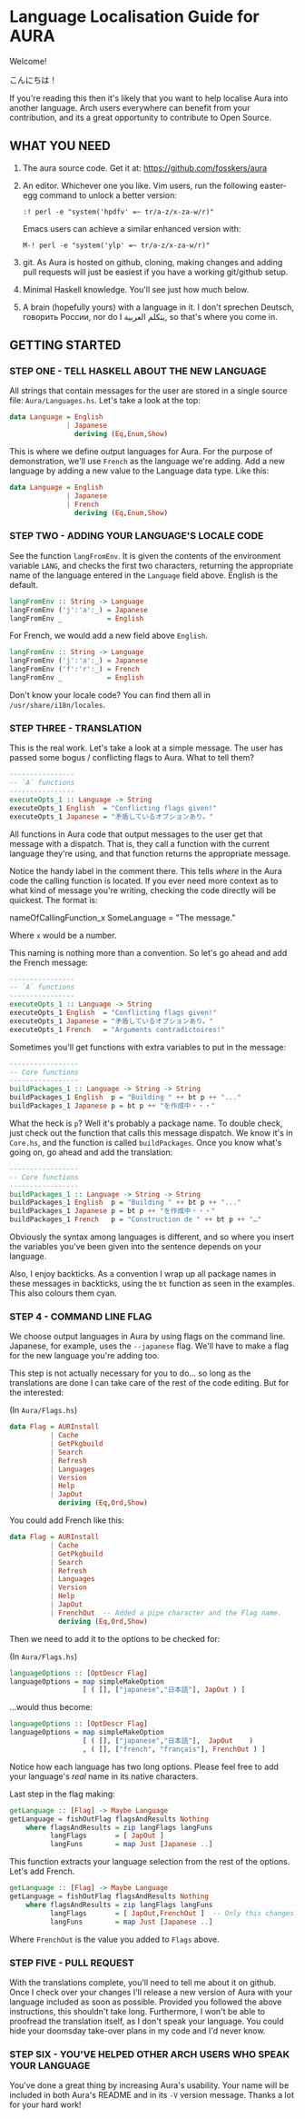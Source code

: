 Language Localisation Guide for AURA
====================================

Welcome!

こんにちは！

  If you're reading this then it's likely that you want to help localise Aura
into another language. Arch users everywhere can benefit from your
contribution, and its a great opportunity to contribute to Open Source.


## WHAT YOU NEED 
1. The aura source code. Get it at:
   https://github.com/fosskers/aura
2. An editor. Whichever one you like.
   Vim users, run the following easter-egg command to unlock a better version:

   `:! perl -e "system('hpdfv' =~ tr/a-z/x-za-w/r)"`

   Emacs users can achieve a similar enhanced version with:

   `M-! perl -e "system('ylp' =~ tr/a-z/x-za-w/r)"`

3. git. As Aura is hosted on github, cloning, making changes and adding pull
   requests will just be easiest if you have a working git/github setup.
4. Minimal Haskell knowledge. You'll see just how much below.
5. A brain (hopefully yours) with a language in it. I don't sprechen Deutsch,
   говорить России, nor do I يتكلم العربية, so that's where you come in.


## GETTING STARTED
### STEP ONE - TELL HASKELL ABOUT THE NEW LANGUAGE 

  All strings that contain messages for the user are stored in a single
source file: `Aura/Languages.hs`. Let's take a look at the top:

```haskell
data Language = English
              | Japanese
                deriving (Eq,Enum,Show)
```

  This is where we define output languages for Aura. For the purpose of
demonstration, we'll use `French` as the language we're adding.
Add a new language by adding a new value to the Language data type.
Like this:

```haskell
data Language = English
              | Japanese
              | French
                deriving (Eq,Enum,Show)
```

###  STEP TWO - ADDING YOUR LANGUAGE'S LOCALE CODE

  See the function `langFromEnv`. It is given the contents of the environment
variable `LANG`, and checks the first two characters, returning the appropriate
name of the language entered in the `Language` field above. English is the
default.

```haskell
langFromEnv :: String -> Language
langFromEnv ('j':'a':_) = Japanese
langFromEnv _           = English
```

  For French, we would add a new field above `English`.

```haskell
langFromEnv :: String -> Language
langFromEnv ('j':'a':_) = Japanese
langFromEnv ('f':'r':_) = French
langFromEnv _           = English
```

  Don't know your locale code? You can find them all in
`/usr/share/i18n/locales`.

### STEP THREE - TRANSLATION

  This is the real work. Let's take a look at a simple message. 
The user has passed some bogus / conflicting flags to Aura. 
What to tell them?

```haskell
----------------
-- `A` functions
----------------
executeOpts_1 :: Language -> String
executeOpts_1 English  = "Conflicting flags given!"
executeOpts_1 Japanese = "矛盾しているオプションあり。"
```

  All functions in Aura code that output messages to the user get that
message with a dispatch. That is, they call a function with the current
language they're using, and that function returns the appropriate message.

  Notice the handy label in the comment there. This tells _where_ in the Aura
code the calling function is located. If you ever need more context as to 
what kind of message you're writing, checking the code directly will be
quickest. The format is:

nameOfCallingFunction_x SomeLanguage = "The message."

  Where `x` would be a number. 
  
  This naming is nothing more than a convention. 
  So let's go ahead and add the French message:

```haskell
----------------
-- `A` functions
----------------
executeOpts_1 :: Language -> String
executeOpts_1 English  = "Conflicting flags given!"
executeOpts_1 Japanese = "矛盾しているオプションあり。"
executeOpts_1 French   = "Arguments contradictoires!"
```

  Sometimes you'll get functions with extra variables to put in the message:

```haskell
-----------------
-- Core functions
-----------------
buildPackages_1 :: Language -> String -> String
buildPackages_1 English  p = "Building " ++ bt p ++ "..."
buildPackages_1 Japanese p = bt p ++ "を作成中・・・"
```

  What the heck is `p`? Well it's probably a package name.
To double check, just check out the function that calls this message dispatch.
We know it's in `Core.hs`, and the function is called `buildPackages`.
Once you know what's going on, go ahead and add the translation:

```haskell
-----------------
-- Core functions
-----------------
buildPackages_1 :: Language -> String -> String
buildPackages_1 English  p = "Building " ++ bt p ++ "..."
buildPackages_1 Japanese p = bt p ++ "を作成中・・・"
buildPackages_1 French   p = "Construction de " ++ bt p ++ "…"
```

  Obviously the syntax among languages is different, and so where you insert
the variables you've been given into the sentence depends on your language.

  Also, I enjoy backticks. As a convention I wrap up all package names in these
messages in backticks, using the `bt` function as seen in the examples.
This also colours them cyan.

### STEP 4 - COMMAND LINE FLAG

  We choose output languages in Aura by using flags on the command line.
Japanese, for example, uses the `--japanese` flag. We'll have to make a flag
for the new language you're adding too.
  
  This step is not actually necessary for you to do... so long as 
the translations are done I can take care of the rest of the code editing.
But for the interested:

(In `Aura/Flags.hs`)

```haskell
data Flag = AURInstall
          | Cache
          | GetPkgbuild
          | Search
          | Refresh
          | Languages
          | Version
          | Help
          | JapOut
            deriving (Eq,Ord,Show)
```

  You could add French like this:

```haskell
data Flag = AURInstall
          | Cache
          | GetPkgbuild
          | Search
          | Refresh
          | Languages
          | Version
          | Help
          | JapOut
          | FrenchOut  -- Added a pipe character and the Flag name.
            deriving (Eq,Ord,Show)
```

  Then we need to add it to the options to be checked for:

  (In `Aura/Flags.hs`)

```haskell
languageOptions :: [OptDescr Flag]
languageOptions = map simpleMakeOption
                  [ ( [], ["japanese","日本語"], JapOut ) ]
```

  ...would thus become:

```haskell
languageOptions :: [OptDescr Flag]
languageOptions = map simpleMakeOption
                  [ ( [], ["japanese","日本語"],  JapOut    ) 
                  , ( [], ["french", "français"], FrenchOut ) ]
```

  Notice how each language has two long options. Please feel free to
  add your language's _real_ name in its native characters.

  Last step in the flag making:

```haskell
getLanguage :: [Flag] -> Maybe Language
getLanguage = fishOutFlag flagsAndResults Nothing
    where flagsAndResults = zip langFlags langFuns
          langFlags       = [ JapOut ]
          langFuns        = map Just [Japanese ..]
```

  This function extracts your language selection from the rest of the options.
Let's add French.

```haskell
getLanguage :: [Flag] -> Maybe Language
getLanguage = fishOutFlag flagsAndResults Nothing
    where flagsAndResults = zip langFlags langFuns
          langFlags       = [ JapOut,FrenchOut ]  -- Only this changes.
          langFuns        = map Just [Japanese ..]
```

  Where `FrenchOut` is the value you added to `Flags` above.

### STEP FIVE - PULL REQUEST

  With the translations complete, you'll need to tell me about it on github.
Once I check over your changes I'll release a new version of Aura with your
language included as soon as possible. Provided you followed the above
instructions, this shouldn't take long. Furthermore, I won't be able to
proofread the translation itself, as I don't speak your language.
You could hide your doomsday take-over plans in my code and I'd never know.

### STEP SIX - YOU'VE HELPED OTHER ARCH USERS WHO SPEAK YOUR LANGUAGE

  You've done a great thing by increasing Aura's usability. Your name
will be included in both Aura's README and in its `-V` version message.
Thanks a lot for your hard work!
